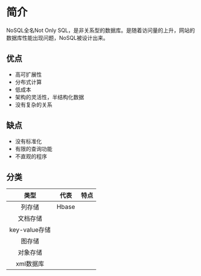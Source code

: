 # 简介

NoSQL全名Not Only SQL，是非关系型的数据库。是随着访问量的上升，网站的数据库性能出现问题，NoSQL被设计出来。

## 优点

* 高可扩展性
* 分布式计算
* 低成本
* 架构的灵活性，半结构化数据
* 没有复杂的关系

## 缺点

* 没有标准化
* 有限的查询功能
* 不直观的程序

## 分类

| 类型 | 代表 | 特点 |
| :---: | :---: | :---: |
| 列存储 | Hbase |  |
| 文档存储 |  |  |
| key-value存储 |  |  |
| 图存储 |  |  |
| 对象存储 |  |  |
| xml数据库 |  |  |



